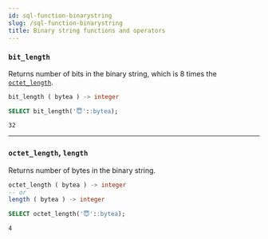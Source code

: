 ```yaml
---
id: sql-function-binarystring
slug: /sql-function-binarystring
title: Binary string functions and operators
---
```


### `bit_length`

Returns number of bits in the binary string, which is 8 times the [`octet_length`](#octet_length-length). 

```sql title=Syntax 
bit_length ( bytea ) -> integer
```  

```sql title=Example 
SELECT bit_length('😇'::bytea);
```  
```
32
```

---  

### `octet_length`, `length`

Returns number of bytes in the binary string.

```sql title=Syntax 
octet_length ( bytea ) -> integer
-- or
length ( bytea ) -> integer
```  

```sql title=Example 
SELECT octet_length('😇'::bytea);
```  
```
4
```
